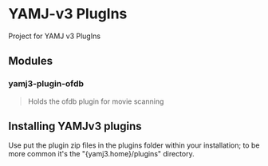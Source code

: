 YAMJ-v3 PlugIns
===============

Project for YAMJ v3 PlugIns

Modules
-------
### yamj3-plugin-ofdb
> Holds the ofdb plugin for movie scanning

Installing YAMJv3 plugins
-------------------------

Use put the plugin zip files in the plugins folder within your installation;
to be more common it's the "{yamj3.home}/plugins" directory.
